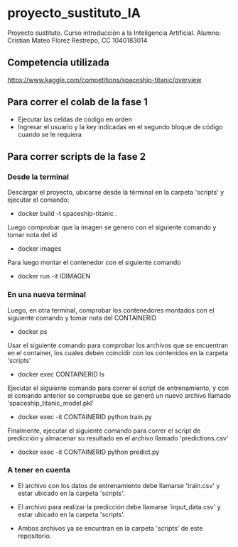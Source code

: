 # proyecto_sustituto_IA
Proyecto sustituto. Curso introducción a la Inteligencia Artificial. Alumno: Cristian Mateo Florez Restrepo, CC 1040183014

## Competencia utilizada
https://www.kaggle.com/competitions/spaceship-titanic/overview

## Para correr el colab de la fase 1
- Ejecutar las celdas de código en orden
- Ingresar el usuario y la key indicadas en el segundo bloque de código cuando se le requiera

## Para correr scripts de la fase 2
### Desde la terminal
Descargar el proyecto, ubicarse desde la términal en la carpeta 'scripts' y ejecutar el comando:
  
- docker build -t spaceship-titanic .

Luego comprobar que la imagen se genero con el siguiente comando y tomar nota del id
  
- docker images

Para luego montar el contenedor con el siguiente comando
  
- docker run -it IDIMAGEN

### En una nueva terminal
Luego, en otra terminal, comprobar los contenedores montados con el siguiente comando y tomar nota del CONTAINERID
  
- docker ps

Usar el siguiente comando para comprobar los archivos que se encuentran en el container, los cuales deben coincidir con los contenidos en la carpeta 'scripts'
  
- docker exec CONTAINERID ls

Ejecutar el siguiente comando para correr el script de entrenamiento, y con el comando anterior se comprueba que se generó un nuevo archivo llamado 'spaceship_titanic_model.pkl'
  
- docker exec -it CONTAINERID python train.py

Finalmente, ejecutar el siguiente comando para correr el script de predicción y almacenar su resultado en el archivo llamado 'predictions.csv'
  
- docker exec -it CONTAINERID python predict.py

### A tener en cuenta
- El archivo con los datos de entrenamiento debe llamarse 'train.csv' y estar ubicado en la carpeta 'scripts'.

- El archivo para realizar la predicción debe llamarse 'input_data.csv' y estar ubicado en la carpeta 'scripts'.

- Ambos archivos ya se encuntran en la carpeta 'scripts' de este repositorio.
